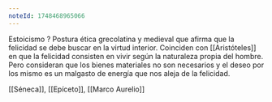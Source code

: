 ```yaml
---
noteId: 1748468965066
---
```

Estoicismo
?
Postura ética grecolatina y medieval que afirma que la felicidad se debe buscar en la virtud interior. Coinciden con [[Aristóteles]] en que la felicidad consisten en vivir según la naturaleza propia del hombre. Pero consideran que los bienes materiales no son necesarios y el deseo por los mismo es un malgasto de energía que nos aleja de la felicidad.

[[Séneca]], [[Epíceto]], [[Marco Aurelio]]

